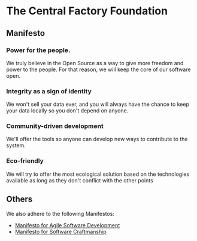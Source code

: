 # The Central Factory Foundation

## Manifesto

### Power for the people. 

We truly believe in the Open Source as a way to give more freedom and power to the people. For that reason, we will keep the core of our software open.

### Integrity as a sign of identity

We won't sell your data ever, and you will always have the chance to keep your data locally so you don't depend on anyone.

### Community-driven development

We'll offer the tools so anyone can develop new ways to contribute to the system.

### Eco-friendly

We will try to offer the most ecological solution based on the technologies available as long as they don't conflict with the other points

## Others

We also adhere to the following Manifestos:

- [Manifesto for Agile Software Development](https://agilemanifesto.org/)
- [Manifesto for Software Craftmanship](https://manifesto.softwarecraftsmanship.org/)
